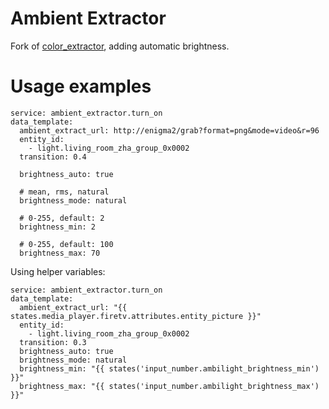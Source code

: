 # Ambient Extractor

Fork of [color_extractor](https://www.home-assistant.io/integrations/color_extractor/), adding automatic brightness.
  

# Usage examples

    service: ambient_extractor.turn_on
    data_template:
      ambient_extract_url: http://enigma2/grab?format=png&mode=video&r=96
      entity_id:
        - light.living_room_zha_group_0x0002
      transition: 0.4
      
      brightness_auto: true
      
      # mean, rms, natural
      brightness_mode: natural
      
      # 0-255, default: 2
      brightness_min: 2
      
      # 0-255, default: 100
      brightness_max: 70

Using helper variables:

    service: ambient_extractor.turn_on
    data_template:
      ambient_extract_url: "{{ states.media_player.firetv.attributes.entity_picture }}"
      entity_id:
        - light.living_room_zha_group_0x0002
      transition: 0.3
      brightness_auto: true
      brightness_mode: natural
      brightness_min: "{{ states('input_number.ambilight_brightness_min') }}"
      brightness_max: "{{ states('input_number.ambilight_brightness_max') }}"

